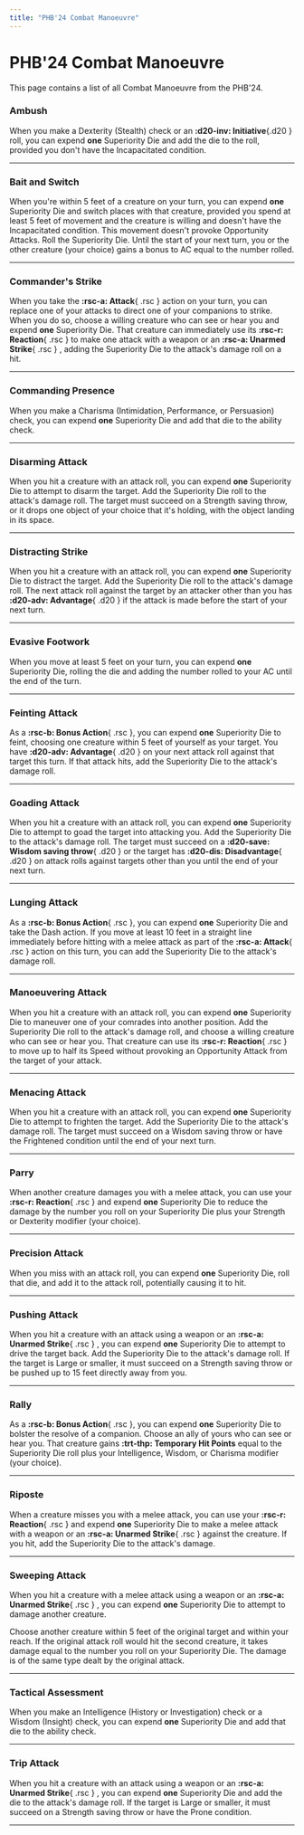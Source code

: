 ```yaml
---
title: "PHB'24 Combat Manoeuvre"
---
```


# PHB'24 Combat Manoeuvre

This page contains a list of all Combat Manoeuvre from the PHB'24.

### Ambush

When you make a Dexterity (Stealth) check or an **:d20-inv: Initiative**{.d20 } roll, you can expend **one** Superiority Die and add the die to the roll, provided you don't have the Incapacitated condition.

---

### Bait and Switch

When you're within 5 feet of a creature on your turn, you can expend **one** Superiority Die and switch places with that creature, provided you spend at least 5 feet of movement and the creature is willing and doesn't have the Incapacitated condition. This movement doesn't provoke Opportunity Attacks. Roll the Superiority Die. Until the start of your next turn, you or the other creature (your choice) gains a bonus to AC equal to the number rolled.

---

### Commander's Strike

When you take the **:rsc-a: Attack**{ .rsc } action on your turn, you can replace one of your attacks to direct one of your companions to strike. When you do so, choose a willing creature who can see or hear you and expend **one** Superiority Die. That creature can immediately use its **:rsc-r: Reaction**{ .rsc } to make one attack with a weapon or an **:rsc-a: Unarmed Strike**{ .rsc } , adding the Superiority Die to the attack's damage roll on a hit.

---

### Commanding Presence

When you make a Charisma (Intimidation, Performance, or Persuasion) check, you can expend **one** Superiority Die and add that die to the ability check.

---

### Disarming Attack

When you hit a creature with an attack roll, you can expend **one** Superiority Die to attempt to disarm the target. Add the Superiority Die roll to the attack's damage roll. The target must succeed on a Strength saving throw, or it drops one object of your choice that it's holding, with the object landing in its space.

---

### Distracting Strike

When you hit a creature with an attack roll, you can expend **one** Superiority Die to distract the target. Add the Superiority Die roll to the attack's damage roll. The next attack roll against the target by an attacker other than you has **:d20-adv: Advantage**{ .d20 } if the attack is made before the start of your next turn.

---

### Evasive Footwork

When you move at least 5 feet on your turn, you can expend **one** Superiority Die, rolling the die and adding the number rolled to your AC until the end of the turn.

---

### Feinting Attack

As a **:rsc-b: Bonus Action**{ .rsc }, you can expend **one** Superiority Die to feint, choosing one creature within 5 feet of yourself as your target. You have **:d20-adv: Advantage**{ .d20 } on your next attack roll against that target this turn. If that attack hits, add the Superiority Die to the attack's damage roll.

---

### Goading Attack

When you hit a creature with an attack roll, you can expend **one** Superiority Die to attempt to goad the target into attacking you. Add the Superiority Die to the attack's damage roll. The target must succeed on a **:d20-save: Wisdom saving throw**{ .d20 } or the target has **:d20-dis: Disadvantage**{ .d20 } on attack rolls against targets other than you until the end of your next turn.

---

### Lunging Attack

As a **:rsc-b: Bonus Action**{ .rsc }, you can expend **one** Superiority Die and take the Dash action. If you move at least 10 feet in a straight line immediately before hitting with a melee attack as part of the **:rsc-a: Attack**{ .rsc } action on this turn, you can add the Superiority Die to the attack's damage roll.

---

### Manoeuvering Attack

When you hit a creature with an attack roll, you can expend **one** Superiority Die to maneuver one of your comrades into another position. Add the Superiority Die roll to the attack's damage roll, and choose a willing creature who can see or hear you. That creature can use its **:rsc-r: Reaction**{ .rsc } to move up to half its Speed without provoking an Opportunity Attack from the target of your attack.

---

### Menacing Attack

When you hit a creature with an attack roll, you can expend **one** Superiority Die to attempt to frighten the target. Add the Superiority Die to the attack's damage roll. The target must succeed on a Wisdom saving throw or have the Frightened condition until the end of your next turn.

---

### Parry

When another creature damages you with a melee attack, you can use your **:rsc-r: Reaction**{ .rsc } and expend **one** Superiority Die to reduce the damage by the number you roll on your Superiority Die plus your Strength or Dexterity modifier (your choice).

---

### Precision Attack

When you miss with an attack roll, you can expend **one** Superiority Die, roll that die, and add it to the attack roll, potentially causing it to hit.

---

### Pushing Attack

When you hit a creature with an attack using a weapon or an **:rsc-a: Unarmed Strike**{ .rsc } , you can expend **one** Superiority Die to attempt to drive the target back. Add the Superiority Die to the attack's damage roll. If the target is Large or smaller, it must succeed on a Strength saving throw or be pushed up to 15 feet directly away from you.

---

### Rally

As a **:rsc-b: Bonus Action**{ .rsc }, you can expend **one** Superiority Die to bolster the resolve of a companion. Choose an ally of yours who can see or hear you. That creature gains **:trt-thp: Temporary Hit Points** equal to the Superiority Die roll plus your Intelligence, Wisdom, or Charisma modifier (your choice).

---

### Riposte

When a creature misses you with a melee attack, you can use your **:rsc-r: Reaction**{ .rsc } and expend **one** Superiority Die to make a melee attack with a weapon or an **:rsc-a: Unarmed Strike**{ .rsc } against the creature. If you hit, add the Superiority Die to the attack's damage.

---

### Sweeping Attack

When you hit a creature with a melee attack using a weapon or an **:rsc-a: Unarmed Strike**{ .rsc } , you can expend **one** Superiority Die to attempt to damage another creature.

Choose another creature within 5 feet of the original target and within your reach. If the original attack roll would hit the second creature, it takes damage equal to the number you roll on your Superiority Die. The damage is of the same type dealt by the original attack.

---

### Tactical Assessment

When you make an Intelligence (History or Investigation) check or a Wisdom (Insight) check, you can expend **one** Superiority Die and add that die to the ability check.

---

### Trip Attack

When you hit a creature with an attack using a weapon or an **:rsc-a: Unarmed Strike**{ .rsc } , you can expend **one** Superiority Die and add the die to the attack's damage roll. If the target is Large or smaller, it must succeed on a Strength saving throw or have the Prone condition.

---